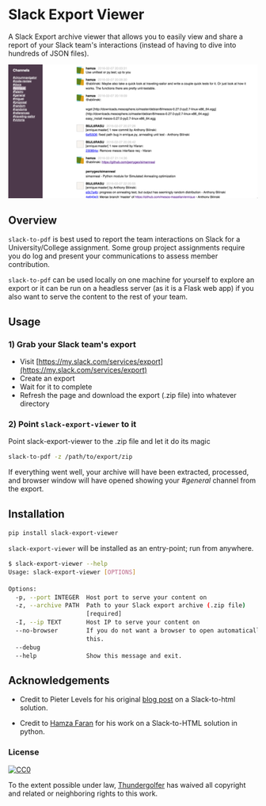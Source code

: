 # Slack Export Viewer

A Slack Export archive viewer that allows you to easily view and share a report of your
Slack team's interactions (instead of having to dive into hundreds of JSON files).

![Preview](screenshot.png)


## Overview

`slack-to-pdf` is best used to report the team interactions on Slack for a University/College assignment. Some group project assignments require you do log and present your communications to assess member contribution.

`slack-to-pdf` can be used locally on one machine for yourself to explore an export or it can be run on a headless server (as it is a Flask web app) if you also want to serve the content to the rest of your team.


## Usage

### 1) Grab your Slack team's export

* Visit [https://my.slack.com/services/export](https://my.slack.com/services/export)
* Create an export
* Wait for it to complete
* Refresh the page and download the export (.zip file) into whatever directory

### 2) Point `slack-export-viewer` to it

Point slack-export-viewer to the .zip file and let it do its magic

```bash
slack-to-pdf -z /path/to/export/zip
```

If everything went well, your archive will have been extracted, processed, and browser window will have opened showing your *#general* channel from the export.


## Installation

```bash
pip install slack-export-viewer
```

`slack-export-viewer` will be installed as an entry-point; run from anywhere.

```bash
$ slack-export-viewer --help
Usage: slack-export-viewer [OPTIONS]

Options:
  -p, --port INTEGER  Host port to serve your content on
  -z, --archive PATH  Path to your Slack export archive (.zip file)
                      [required]
  -I, --ip TEXT       Host IP to serve your content on
  --no-browser        If you do not want a browser to open automatically, set
                      this.
  --debug
  --help              Show this message and exit.
```


## Acknowledgements

* Credit to Pieter Levels for his original [blog post](https://levels.io/slack-export-to-html/) on a Slack-to-html solution.

* Credit to [Hamza Faran](https://github.com/hfaran) for his work on a Slack-to-HTML solution in python.

### License

[![CC0](http://i.creativecommons.org/p/zero/1.0/88x31.png)](http://creativecommons.org/publicdomain/zero/1.0/)

To the extent possible under law, [Thundergolfer](http://www.jonathonbelotti.com) has waived all copyright and related or neighboring rights to this work.
